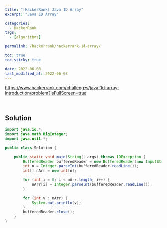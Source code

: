 ```yaml
---
title: "[HackerRank] Java 1D Array"
excerpt: "Java 1D Array"

categories:
  - HackerRank
tags:
  - [algorithms]

permalink: /hackerrank/hackerrank-1d-array/

toc: true
toc_sticky: true

date: 2022-06-08
last_modified_at: 2022-06-08
---
```


<https://www.hackerrank.com/challenges/java-1d-array-introduction/problem?isFullScreen=true>

<br>

## Solution

```java
import java.io.*;
import java.math.BigInteger;
import java.util.*;

public class Solution {

    public static void main(String[] args) throws IOException {
        BufferedReader bufferedReader = new BufferedReader(new InputStreamReader(System.in));
        int n = Integer.parseInt(bufferedReader.readLine());
        int[] nArr = new int[n];

        for (int i = 0; i < nArr.length; i++) {
            nArr[i] = Integer.parseInt(bufferedReader.readLine());
        }

        for (int v : nArr) {
            System.out.println(v);
        }
        bufferedReader.close();
    }
}
```